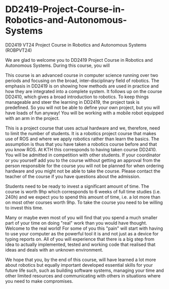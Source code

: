 # DD2419-Project-Course-in-Robotics-and-Autonomous-Systems

DD2419 VT24 Project Course in Robotics and Autonomous Systems (ROBPVT24)

We are glad to welcome you to DD2419 Project Course in Robotics and Autonomous Systems. During this course, you will

This course is an advanced course in computer science running over two periods and focusing on the broad, inter-disciplinary field of robotics. The emphasis in DD2419 is on showing how methods are used in practice and how they are integrated into a complete system. It follows up on the course DD2410, which gives a broad introduction to robotics. To keep things manageable and steer the learning in DD2419, the project task is predefined. So you will not be able to define your own project, but you will have loads of fun anyway! You will be working with a mobile robot equipped with an arm in the project. 

This is a project course that uses actual hardware and we, therefore, need to limit the number of students. It is a robotics project course that makes use of ROS and where we apply robotics rather than learn the basics. The assumption is thus that you have taken a robotics course before and that you know ROS. At KTH this corresponds to having taken course DD2410. You will be admitted in competition with other students. If your coordinator or you yourself add you to the course without getting an approval from the person responsible for the course you will not be planned for when ordering hardware and you might not be able to take the course. Please contact the teacher of the course if you have questions about the admission.

Students need to be ready to invest a significant amount of time. The course is worth 9hp which corresponds to 6 weeks of full time studies (i.e. 240h) and we expect you to spend this amount of time, i.e. a lot more than on most other courses worth 9hp. To take the course you need to be willing to invest this time.

Many or maybe even most of you will find that you spend a much smaller part of your time on doing "real" work than you would have thought. Welcome to the real world! For some of you this "pain" will start with having to use your computer as the powerful tool it is and not just as a device for typing reports on. All of you will experience that there is a big step from idea to actually implemented, tested and working code that realised that ideas and deals with an unknown environment.

We hope that you, by the end of this course, will have learned a lot more about robotics but equally important developed essential skills for your future life such, such as building software systems, managing your time and other limited resources and communicating with others in situations where you need to make compromises. 
